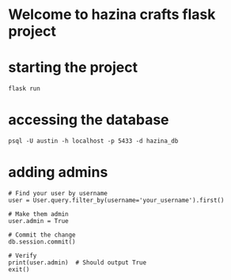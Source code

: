# Welcome to hazina crafts flask project 

# starting the project 
```
flask run
```

# accessing the database
```
psql -U austin -h localhost -p 5433 -d hazina_db
```

# adding admins 
```
# Find your user by username
user = User.query.filter_by(username='your_username').first()

# Make them admin
user.admin = True

# Commit the change
db.session.commit()

# Verify
print(user.admin)  # Should output True
exit()

```